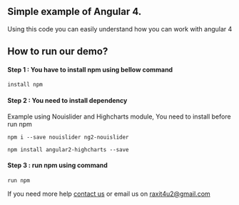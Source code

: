 <h2>Simple example of Angular 4.</h2>
<p>Using this code you can easily understand how you can work with angular 4</4>

<h2>How to run our demo?</h2>

<h4>Step 1 : You have to install npm using bellow command</h4> 
<p><code>install npm</code><p>
         
<h4>Step 2 : You need to install dependency</h4>
<p>Example using Nouislider and Highcharts module, You need to install before run npm</p>
<p><code>npm i --save nouislider ng2-nouislider</code></p>
<p><code>npm install angular2-highcharts --save</code></p>

<h4>Step 3 : run npm using command</h4> 
<p><code>run npm</code></p>

<p>If you need more help <a href="http://www.crestinfotech.com/contact-us/" target="_blank">contact us</a> 
or email us on <a href="mailto:raxit4u2@gmail.com">raxit4u2@gmail.com</a></p>
